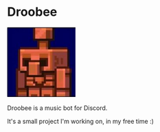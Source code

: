 # Droobee
![Droobee](copperGolumMC.png)

Droobee is a music bot for Discord.

It's a small project I'm working on, in my free time :)

